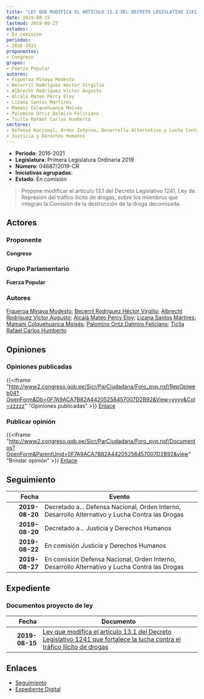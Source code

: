 ```yaml
---
title: "LEY QUE MODIFICA EL ARTÍCULO 13.1 DEL DECRETO LEGISLATIVO 1241 QUE FORTALECE LA LUCHA CONTRA EL TRÁFICO ILÍCITO DE DROGAS"
date: 2019-08-15
lastmod: 2019-08-27
estados:
- En comisión
periodos:
- 2016-2021
proponentes:
- Congreso
grupos:
- Fuerza Popular
autores:
- Figueroa Minaya Modesto
- Becerril Rodríguez Héctor Virgilio
- Albrecht Rodríguez Víctor Augusto
- Alcalá Mateo Percy Eloy
- Lizana Santos Mártires
- Mamani Colquehuanca Moisés
- Palomino Ortiz Dalmiro Feliciano
- Ticlla Rafael Carlos Humberto
sectores:
- Defensa Nacional, Orden Interno, Desarrollo Alternativo y Lucha Contra las Drogas
- Justicia y Derechos Humanos
---
```

- **Periodo**: 2016-2021
- **Legislatura**: Primera Legislatura Ordinaria 2019
- **Número**: 04687/2019-CR
- **Iniciativas agrupadas**: 
- **Estado**: En comisión

> Propone modificar el artículo 13.1 del Decreto Legislativo 1241, Ley de Represión del tráfico ilícito de drogas, sobre los miembros que integran la Comisión de la destrucción de la droga decomisada.


## Actores

### Proponente

**Congreso**

### Grupo Parlamentario

**Fuerza Popular**

### Autores

[Figueroa Minaya Modesto](mailto:mailto:mfigueroam@congreso.gob.pe); [Becerril Rodríguez Héctor Virgilio](mailto:mailto:hbecerril@congreso.gob.pe); [Albrecht Rodríguez Víctor Augusto](mailto:mailto:valbrecht@congreso.gob.pe); [Alcalá Mateo Percy Eloy](mailto:mailto:palcala@congreso.gob.pe); [Lizana Santos Mártires](mailto:mailto:mlizana@congreso.gob.pe); [Mamani Colquehuanca Moisés](mailto:mailto:mmamani@congreso.gob.pe); [Palomino Ortiz Dalmiro Feliciano](mailto:mailto:dfpalomino@congreso.gob.pe); [Ticlla Rafael Carlos Humberto](mailto:mailto:cticlla@congreso.gob.pe)

## Opiniones

### Opiniones publicadas

{{<iframe "http://www2.congreso.gob.pe/Sicr/ParCiudadana/Foro_pvp.nsf/RepOpiweb04?OpenForm&Db=0F7A9ACA7B82A44205258457007D2B92&View=yyyy&Col=zzzzz" "Opiniones publicadas" >}}
[Enlace](http://www2.congreso.gob.pe/Sicr/ParCiudadana/Foro_pvp.nsf/RepOpiweb04?OpenForm&Db=0F7A9ACA7B82A44205258457007D2B92&View=yyyy&Col=zzzzz)

### Publicar opinión

{{<iframe "http://www2.congreso.gob.pe/Sicr/ParCiudadana/Foro_pvp.nsf/Documentos?OpenForm&ParentUnid=0F7A9ACA7B82A44205258457007D2B92&view" "Brindar opinión" >}}
[Enlace](http://www2.congreso.gob.pe/Sicr/ParCiudadana/Foro_pvp.nsf/Documentos?OpenForm&ParentUnid=0F7A9ACA7B82A44205258457007D2B92&view)


## Seguimiento

| Fecha | Evento |
|------:|--------|
| **2019-08-20** | Decretado a... Defensa Nacional, Orden Interno, Desarrollo Alternativo y Lucha Contra las Drogas |
| **2019-08-20** | Decretado a... Justicia y Derechos Humanos |
| **2019-08-22** | En comisión Justicia y Derechos Humanos |
| **2019-08-27** | En comisión Defensa Nacional, Orden Interno, Desarrollo Alternativo y Lucha Contra las Drogas |

## Expediente

### Documentos proyecto de ley

| Fecha | Documento |
|------:|-----------|
| **2019-08-15** | [Ley que modifica el artículo 13.1 del Decreto Legislativo 1241 que fortalece la lucha contra el tráfico ilícito de drogas](http://www.leyes.congreso.gob.pe/Documentos/2016_2021/Proyectos_de_Ley_y_de_Resoluciones_Legislativas/PL0468720190815.pdf) |

## Enlaces

- [Seguimiento](http://www2.congreso.gob.pe/Sicr/TraDocEstProc/CLProLey2016.nsf/f7fff46988ca05b1052578e100829cc7/36f1d039827331ab05258457007ceb6a?OpenDocument)
- [Expediente Digital](http://www2.congreso.gob.pe/Sicr/TraDocEstProc/CLProLey2016.nsf/f7fff46988ca05b1052578e100829cc7/36f1d039827331ab05258457007ceb6a?OpenDocument&Click=05257FB7005EB655.eb71d0cf91d8294e05256cdf006b5706/$Body/0.1C6C)

